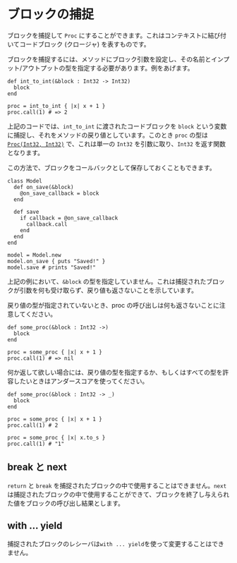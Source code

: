 # ブロックの捕捉

ブロックを捕捉して `Proc` にすることができます。これはコンテキストに結び付いてコードブロック (クロージャ) を表すものです。

ブロックを捕捉するには、メソッドにブロック引数を設定し、その名前とインプット/アウトプットの型を指定する必要があります。例をあげます。

```crystal
def int_to_int(&block : Int32 -> Int32)
  block
end

proc = int_to_int { |x| x + 1 }
proc.call(1) # => 2
```

上記のコードでは、`int_to_int` に渡されたコードブロックを `block` という変数に捕捉し、それをメソッドの戻り値としています。このとき `proc` の型は [`Proc(Int32, Int32)`](https://crystal-lang.org/api/latest/Proc.html) で、これは単一の `Int32` を引数に取り、`Int32` を返す関数となります。

この方法で、ブロックをコールバックとして保存しておくこともできます。

```crystal
class Model
  def on_save(&block)
    @on_save_callback = block
  end

  def save
    if callback = @on_save_callback
      callback.call
    end
  end
end

model = Model.new
model.on_save { puts "Saved!" }
model.save # prints "Saved!"
```

上記の例において、`&block` の型を指定していません。これは捕捉されたブロックが引数を何も受け取らず、戻り値も返さないことを示しています。

戻り値の型が指定されていないとき、proc の呼び出しは何も返さないことに注意してください。

```crystal
def some_proc(&block : Int32 ->)
  block
end

proc = some_proc { |x| x + 1 }
proc.call(1) # => nil
```

何か返して欲しい場合には、戻り値の型を指定するか、もしくはすべての型を許容したいときはアンダースコアを使ってください。

```crystal
def some_proc(&block : Int32 -> _)
  block
end

proc = some_proc { |x| x + 1 }
proc.call(1) # 2

proc = some_proc { |x| x.to_s }
proc.call(1) # "1"
```

## break と next

`return` と `break` を捕捉されたブロックの中で使用することはできません。`next` は捕捉されたブロックの中で使用することができて、ブロックを終了し与えられた値をブロックの呼び出し結果とします。

## with ... yield

捕捉されたブロックのレシーバは`with ... yield`を使って変更することはできません。
